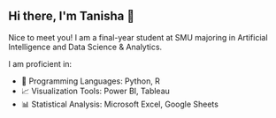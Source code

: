 ## Hi there, I'm Tanisha 👋

Nice to meet you! I am a final-year student at SMU majoring in Artificial Intelligence and Data Science & Analytics.

I am proficient in:
- 👾 Programming Languages: Python, R
- 📈 Visualization Tools: Power BI, Tableau
- 📊 Statistical Analysis: Microsoft Excel, Google Sheets

<!--
**tanishabhagwanani/tanishabhagwanani** is a ✨ _special_ ✨ repository because its `README.md` (this file) appears on your GitHub profile.

Here are some ideas to get you started:

- 🔭 I’m currently working on ...
- 🌱 I’m currently learning ...
- 👯 I’m looking to collaborate on ...
- 🤔 I’m looking for help with ...
- 💬 Ask me about ...
- 📫 How to reach me: ...
- 😄 Pronouns: ...
- ⚡ Fun fact: ...
-->
